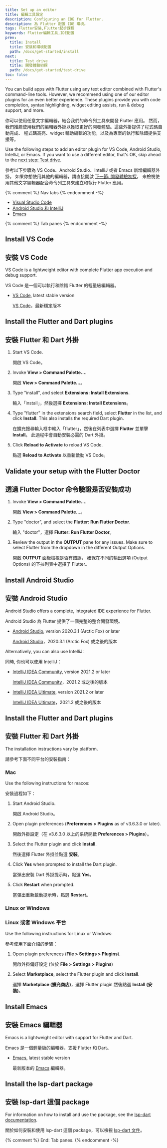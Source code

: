 ```yaml
---
title: Set up an editor
title: 編輯工具設定
description: Configuring an IDE for Flutter.
description: 為 Flutter 配置 IDE 環境。
tags: Flutter安裝,Flutter起步課程
keywords: Flutter編輯工具,IDE配置
prev:
  title: Install
  title: 安裝和環境配置
  path: /docs/get-started/install
next:
  title: Test drive
  title: 開發體驗初探
  path: /docs/get-started/test-drive
toc: false
---
```


You can build apps with Flutter using any text editor
combined with Flutter's command-line tools.
However, we recommend using one of our editor
plugins for an even better experience.
These plugins provide you with code completion, syntax
highlighting, widget editing assists, run & debug support, and more.

你可以使用任意文字編輯器，結合我們的命令列工具來開發 Flutter 應用。
然而，我們推薦使用我們的編輯器外掛以獲取更好的開發體驗。這些外掛提供了程式碼自動完成、
程式碼高亮、widget 輔助編輯的功能，以及為專案的執行和除錯提供支援等。

Use the following steps to add an editor plugin for VS Code,
Android Studio, IntelliJ, or Emacs.
If you want to use a different editor,
that's OK, skip ahead to the [next step: Test drive][].

參考以下步驟為 VS Code、Android Studio、IntelliJ 或者 Emacs 新增編輯器外掛。
如果你想使用其他的編輯器，請直接開啟
[下一節: 開發體驗初探][next step: Test drive]，
來檢視使用其他文字編輯器配合命令列工具來建立和執行 Flutter 應用。

{% comment %} Nav tabs {% endcomment -%}
<ul class="nav nav-tabs" id="editor-setup" role="tablist">
  <li class="nav-item">
    <a class="nav-link active" id="vscode-tab" href="#vscode" role="tab" aria-controls="vscode" aria-selected="true">Visual Studio Code</a>
  </li>
  <li class="nav-item">
    <a class="nav-link" id="androidstudio-tab" href="#androidstudio" role="tab" aria-controls="androidstudio" aria-selected="false">Android Studio 和 IntelliJ</a>
  </li>
  <li class="nav-item">
    <a class="nav-link" id="emacs-tab" href="#emacs" role="tab" aria-controls="emacs" aria-selected="false">Emacs</a>
  </li>
</ul>

{% comment %} Tab panes {% endcomment -%}
<div class="tab-content">
<div class="tab-pane active" id="vscode" role="tabpanel" aria-labelledby="vscode-tab" markdown="1">

## Install VS Code

## 安裝 VS Code

VS Code is a lightweight editor with complete Flutter
app execution and debug support.

VS Code 是一個可以執行和除錯 Flutter 的輕量級編輯器。

* [VS Code][], latest stable version

  [VS Code][]，最新穩定版本

## Install the Flutter and Dart plugins

## 安裝 Flutter 和 Dart 外掛

 1. Start VS Code.

    開啟 VS Code。

 1. Invoke **View > Command Palette...**.

    開啟 **View > Command Palette...**。

 1. Type "install", and select
    **Extensions: Install Extensions**.

    輸入「install」，然後選擇
    **Extensions: Install Extensions**。

 1. Type "flutter" in the extensions search field,
    select **Flutter** in the list, and click **Install**.
    This also installs the required Dart plugin.

    在擴充搜尋輸入框中輸入「flutter」，然後在列表中選擇 **Flutter** 並單擊 **Install**。
    此過程中會自動安裝必需的 Dart 外掛。

 1. Click **Reload to Activate** to reload VS Code.

    點選 **Reload to Activate** 以重新啟動 VS Code。

## Validate your setup with the Flutter Doctor

## 透過 Flutter Doctor 命令驗證是否安裝成功

 1. Invoke **View > Command Palette...**.

    開啟 **View > Command Palette...**。

 1. Type "doctor", and select the
    **Flutter: Run Flutter Doctor**.

    輸入 "doctor"，選擇
    **Flutter: Run Flutter Doctor**。

 1. Review the output in the **OUTPUT** pane for any issues.
    Make sure to select Flutter from the dropdown
    in the different Output Options.

    開啟 **OUTPUT** 面板檢視是否有錯誤，
    確保在不同的輸出選項 (Output Options) 
    的下拉列表中選擇了 Flutter。

</div>
<div class="tab-pane" id="androidstudio" role="tabpanel" aria-labelledby="androidstudio-tab" markdown="1">

## Install Android Studio

## 安裝 Android Studio

Android Studio offers a complete,
integrated IDE experience for Flutter.

Android Studio 為 Flutter 提供了一個完整的整合開發環境。

* [Android Studio][], version 2020.3.1 (Arctic Fox) or later

  [Android Studio](https://developer.android.google.cn/studio)，2020.3.1 (Arctic Fox) 或之後的版本

Alternatively, you can also use IntelliJ:

同時, 你也可以使用 IntelliJ：

* [IntelliJ IDEA Community][], version 2021.2 or later

  [IntelliJ IDEA Community][]，2021.2 或之後的版本

* [IntelliJ IDEA Ultimate][], version 2021.2 or later

  [IntelliJ IDEA Ultimate][]，2021.2 或之後的版本

## Install the Flutter and Dart plugins

## 安裝 Flutter 和 Dart 外掛

The installation instructions vary by platform.

請參考下面不同平台的安裝指南：

### Mac

Use the following instructions for macos:

安裝過程如下：

 1.  Start Android Studio.
    
     開啟 Android Studio。

 1. Open plugin preferences (**Preferences > Plugins** as of
     v3.6.3.0 or later).

    開啟外掛設定（在 v3.6.3.0 以上的系統開啟 **Preferences > Plugins**）。

 1. Select the Flutter plugin and
     click **Install**.

    然後選擇 Flutter 外掛並點選 **安裝**。

 1. Click **Yes** when prompted to install the Dart plugin.

    當彈出安裝 Dart 外掛提示時，點選 **Yes**。

 1. Click **Restart** when prompted.

    當彈出重新啟動提示時，點選 **Restart**。

### Linux or Windows

### Linux 或者 Windows 平台

Use the following instructions for Linux or Windows:

參考使用下面介紹的步驟：

   1. Open plugin preferences (**File > Settings > Plugins**).

      開啟外掛偏好設定 (位於 **File > Settings > Plugins**)

   1. Select **Marketplace**,  select the Flutter plugin and click
      **Install**.

      選擇 **Marketplace (擴充商店)**，選擇 Flutter plugin
      然後點選 **Install (安裝)**。

</div>
<div class="tab-pane" id="emacs" role="tabpanel" aria-labelledby="emacs-tab" markdown="1">

## Install Emacs

## 安裝 Emacs 編輯器

Emacs is a lightweight editor with support for Flutter and Dart.

Emacs 是一個輕量級的編輯器，支援 Flutter 和 Dart。

* [Emacs][], latest stable version

  最新版本的 [Emacs][] 編輯器。

## Install the lsp-dart package

## 安裝 lsp-dart 這個 package

For information on how to install and use the package,
see the [lsp-dart documentation][].

關於如何安裝和使用 lsp-dart 這個 package，可以檢視
[lsp-dart 文件][lsp-dart documentation]。

</div>
</div>{% comment %} End: Tab panes. {% endcomment -%}


[Android Studio]: {{site.android-dev}}/studio
[IntelliJ IDEA Community]: https://www.jetbrains.com/idea/download/
[IntelliJ IDEA Ultimate]: https://www.jetbrains.com/idea/download/
[next step: Test drive]: {{site.url}}/get-started/test-drive
[VS Code]: https://code.visualstudio.com/
[Emacs]: https://www.gnu.org/software/emacs/download.html
[lsp-dart documentation]: https://emacs-lsp.github.io/lsp-dart/
